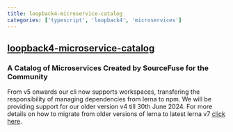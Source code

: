 ```yaml
---
title: loopback4-microservice-catalog
categories: ['typescript', 'loopback4', 'microservices']
---
```

## [loopback4-microservice-catalog](https://github.com/sourcefuse/loopback4-microservice-catalog)

### A Catalog of Microservices Created by SourceFuse for the Community


From v5 onwards our cli now supports workspaces, transfering the responsibility of managing dependencies from lerna to npm. We will be providing support for our older version v4 till 30th June 2024. For more details on how to migrate from older versions of lerna to latest lerna v7 [click here](https://lerna.js.org/docs/legacy-package-management).

